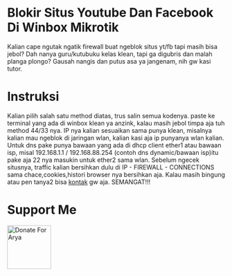 # Blokir Situs Youtube Dan Facebook Di Winbox Mikrotik
Kalian cape ngutak ngatik firewall buat ngeblok situs yt/fb tapi masih bisa jebol? Dah nanya guru/kutubuku kelas klean, tapi ga digubris dan malah planga plongo? Gausah nangis dan putus asa ya jangenam, nih gw kasi tutor.

# Instruksi
Kalian pilih salah satu method diatas, trus salin semua kodenya. paste ke terminal yang ada di winbox klean ya anzink, kalau masih jebol timpa aja tuh method 44/33 nya. IP nya kalian sesuaikan sama punya klean, misalnya kalian mau ngeblok di jaringan wlan, kalian kasi aja ip punyanya wlan kalian. Untuk dns pake punya bawaan yang ada di dhcp client ether1 atau bawaan isp, misal 192.168.1.1 / 192.168.88.254 (contoh dns dynamic/bawaan isp)itu pake aja 22 nya masukin untuk ether2 sama wlan. Sebelum ngecek situsnya, traffic kalian bersihkan dulu di IP - FIREWALL - CONNECTIONS sama chace,cookies,histori browser nya bersihkan aja. Kalau masih bingung atau pen tanya2 bisa  <a href="https://api.whatsapp.com/send/?phone=6289694295787&text=Halo+ngab+arya+%EF%BF%BD&type=phone_number&app_absent=0">kontak</a> gw aja.  SEMANGAT!!!

# Support Me
<a href="https://github.com/user-attachments/assets/5d36afcb-14e8-4161-b234-291105ff4fd7" target="_blank"><img src="https://github.com/user-attachments/assets/9f9ef56e-bee6-45fa-a42d-6ed736b70700" alt="Donate For Arya" height="101" width="101"></a>
